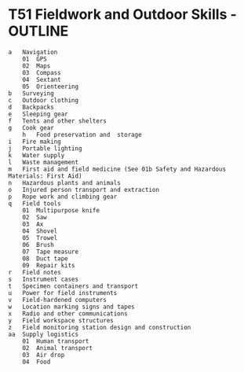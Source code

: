 # T51 Fieldwork and Outdoor Skills - OUTLINE
    a	Navigation
        01	GPS
        02	Maps
        03	Compass
        04	Sextant
        05	Orienteering
    b	Surveying
    c	Outdoor clothing
    d	Backpacks
    e	Sleeping gear
    f	Tents and other shelters
    g	Cook gear
        h	Food preservation and  storage
    i	Fire making
    j	Portable lighting
    k	Water supply
    l	Waste management
    m	First aid and field medicine (See 01b Safety and Hazardous Materials: First Aid)
    n	Hazardous plants and animals
    o	Injured person transport and extraction
    p	Rope work and climbing gear
    q	Field tools
        01	Multipurpose knife
        02	Saw
        03	Ax
        04	Shovel
        05	Trowel
        06	Brush
        07	Tape measure
        08	Duct tape
        09	Repair kits
    r	Field notes
    s	Instrument cases
    t	Specimen containers and transport
    u	Power for field instruments
    v	Field-hardened computers
    w	Location marking signs and tapes
    x	Radio and other communications
    y	Field workspace structures
    z	Field monitoring station design and construction
    aa	Supply logistics
        01	Human transport
        02	Animal transport
        03	Air drop
        04	Food 
